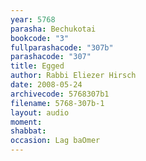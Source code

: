 ```yaml
---
year: 5768
parasha: Bechukotai
bookcode: "3"
fullparashacode: "307b"
parashacode: "307"
title: Egged
author: Rabbi Eliezer Hirsch
date: 2008-05-24
archivecode: 5768307b1
filename: 5768-307b-1
layout: audio
moment: 
shabbat: 
occasion: Lag baOmer
---
```

